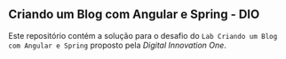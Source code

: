 ## Criando um Blog com Angular e Spring - DIO

Este repositório contém a solução para o desafio do `Lab Criando um Blog com Angular e Spring` proposto pela *Digital Innovation One*.
